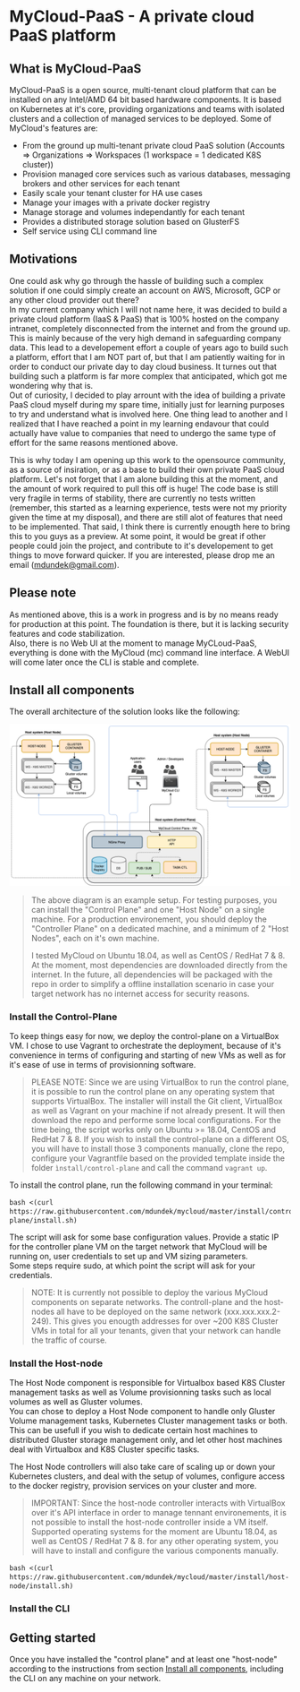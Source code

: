 # MyCloud-PaaS - A private cloud PaaS platform

## What is MyCloud-PaaS

MyCloud-PaaS is a open source, multi-tenant cloud platform that can be installed on any Intel/AMD 64 bit based hardware components. It is based on Kubernetes at it's core, providing organizations and teams with isolated clusters and a collection of managed services to be deployed. Some of MyCloud's features are:

- From the ground up multi-tenant private cloud PaaS solution (Accounts => Organizations => Workspaces (1 workspace = 1 dedicated K8S cluster))
- Provision managed core services such as various databases, messaging brokers and other services for each tenant
- Easily scale your tenant cluster for HA use cases
- Manage your images with a private docker registry
- Manage storage and volumes independantly for each tenant
- Provides a distributed storage solution based on GlusterFS
- Self service using CLI command line 

## Motivations

One could ask why go through the hassle of building such a complex solution if one could simply create an account on AWS, Microsoft, GCP or any other cloud provider out there?  
In my current company which I will not name here, it was decided to build a private cloud platform (IaaS & PaaS) that is 100% hosted on the company intranet, completely disconnected from the internet and from the ground up. This is mainly because of the very high demand in safeguarding company data. This lead to a developement effort a couple of years ago to build such a platform, effort that I am NOT part of, but that I am patiently waiting for in order to conduct our private day to day cloud business. It turnes out that building such a platform is far more complex that anticipated, which got me wondering why that is.  
Out of curiosity, I decided to play arrount with the idea of building a private PaaS cloud myself during my spare time, initially just for learning purposes to try and understand what is involved here. One thing lead to another and I realized that I have reached a point in my learning endavour that could actually have value to companies that need to undergo the same type of effort for the same reasons mentioned above.  
  
This is why today I am opening up this work to the opensource community, as a source of insiration, or as a base to build their own private PaaS cloud platform. Let's not forget that I am alone building this at the moment, and the amount of work required to pull this off is huge! The code base is still very fragile in terms of stability, there are currently no tests written (remember, this started as a learning experience, tests were not my priority given the time at my disposal), and there are still alot of features that need to be implemented. That said, I think there is currently enougth here to bring this to you guys as a preview. At some point, it would be great if other people could join the project, and contribute to it's developement to get things to move forward quicker. If you are interested, please drop me an email (mdundek@gmail.com).

## Please note

As mentioned above, this is a work in progress and is by no means ready for production at this point. The foundation is there, but it is lacking security features and code stabilization.  
Also, there is no Web UI at the moment to manage MyCLoud-PaaS, everything is done with the MyCloud (mc) command line interface. A WebUI will come later once the CLI is stable and complete.

## Install all components

The overall architecture of the solution looks like the following:

![MyCloud PaaS Component diagram](./resources/component-diagram.png)

> The above diagram is an example setup. For testing purposes, you can install the "Control Plane" and one "Host Node" on a single machine. 
> For a production environement, you should deploy the "Controller Plane" on a dedicated machine, and a minimum of 2 "Host Nodes", each on it's own machine.
>
> I tested MyCloud on Ubuntu 18.04, as well as CentOS / RedHat 7 & 8.
> At the moment, most dependencies are downloaded directly from the internet. In the future, all dependencies will be packaged with the repo in order to simplify a offline installation scenario in case your target network has no internet access for security reasons. 

### Install the Control-Plane

To keep things easy for now, we deploy the control-plane on a VirtualBox VM. I chose to use Vagrant to orchestrate the deployment, because of it's convenience in terms of configuring and starting of new VMs as well as for it's ease of use in terms of provisionning software.

> PLEASE NOTE: Since we are using VirtualBox to run the control plane, it is possible to run the control plane on any operating system that supports VirtualBox.
> The installer will install the Git client, VirtualBox as well as Vagrant on your machine if not already present. It will then download the repo and performe some local configurations.
> For the time being, the script works only on Ubuntu >= 18.04, CentOS and RedHat 7 & 8. If you wish to install the control-plane on a different OS, you will have to install those 3 components manually, clone the repo, configure your Vagrantfile based on the provided template inside the folder `ìnstall/control-plane` and call the command `vagrant up`.

To install the control plane, run the following command in your terminal:

```
bash <(curl https://raw.githubusercontent.com/mdundek/mycloud/master/install/control-plane/install.sh)
```

The script will ask for some base configuration values. Provide a static IP for the controller plane VM on the target network that MyCloud will be running on, user credentials to set up and VM sizing parameters.  
Some steps require sudo, at which point the script will ask for your credentials.

> NOTE: It is currently not possible to deploy the various MyCloud components on separate networks. The controll-plane and the host-nodes all have to be deployed on the same network (xxx.xxx.xxx.2-249). This gives you enougth addresses for over ~200 K8S Cluster VMs in total for all your tenants, given that your network can handle the traffic of course.

### Install the Host-node

The Host Node component is responsible for Virtualbox based K8S Cluster management tasks as well as Volume provisionning tasks such as local volumes as well as Gluster volumes.  
You can chose to deploy a Host Node component to handle only Gluster Volume management tasks, Kubernetes Cluster management tasks or both. This can be usefull if you wish to dedicate certain host machines to distributed Gluster storage management only, and let other host machines deal with Virtualbox and K8S Cluster specific tasks.  

The Host Node controllers will also take care of scaling up or down your Kubernetes clusters, and deal with the setup of volumes, configure access to the docker registry, provision services on your cluster and more.

> IMPORTANT: Since the host-node controller interacts with VirtualBox over it's API interface in order to manage tennant environements, it is not possible to install the host-node controller inside a VM itself.
> Supported operating systems for the moment are Ubuntu 18.04, as well as CentOS / RedHat 7 & 8. for any other operating system, you will have to install and configure the various components manually.

```
bash <(curl https://raw.githubusercontent.com/mdundek/mycloud/master/install/host-node/install.sh)
```



### Install the CLI



## Getting started

Once you have installed the "control plane" and at least one "host-node" according to the instructions from section [Install all components](#install-all-components), including the CLI on any machine on your network.  

